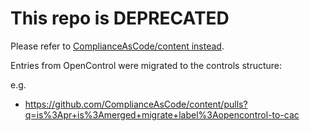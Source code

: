 # This repo is DEPRECATED

Please refer to [ComplianceAsCode/content instead](https://github.com/ComplianceAsCode/content).

Entries from OpenControl were migrated to the controls structure:

e.g. 

* https://github.com/ComplianceAsCode/content/pulls?q=is%3Apr+is%3Amerged+migrate+label%3Aopencontrol-to-cac
